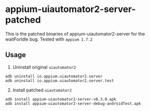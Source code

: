 # appium-uiautomator2-server-patched
This is the patched binaries of appium-uiautomator2-server for the waitForIdle bug. Tested with `appium 1.7.2`

## Usage
1. Uninstall original `uiautomator2`
```
adb uninstall io.appium.uiautomator2.server
adb uninstall io.appium.uiautomator2.server.test
```

2. Install patched `uiautomator2` 
```
adb install appium-uiautomator2-server-v0.3.0.apk
adb install appium-uiautomator2-server-debug-androidTest.apk
```
